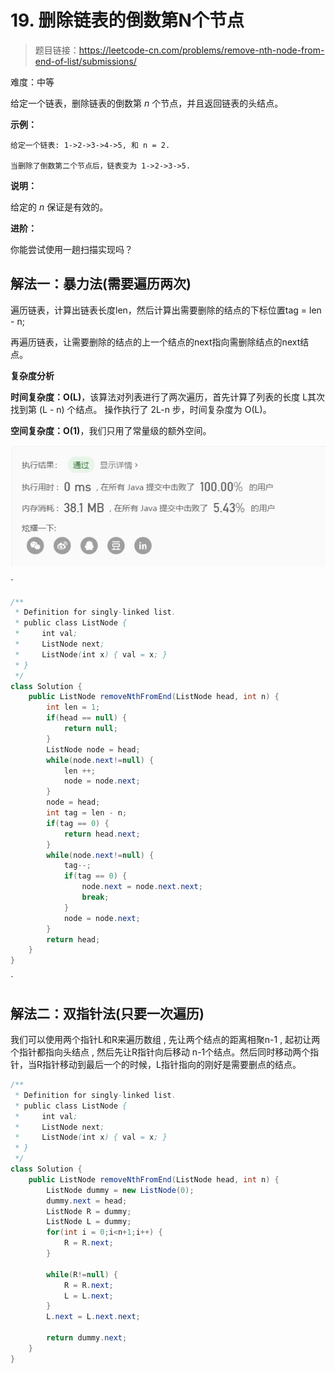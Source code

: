 # 19. 删除链表的倒数第N个节点

> 题目链接：https://leetcode-cn.com/problems/remove-nth-node-from-end-of-list/submissions/

难度：中等

给定一个链表，删除链表的倒数第 *n* 个节点，并且返回链表的头结点。

**示例：**

```
给定一个链表: 1->2->3->4->5, 和 n = 2.

当删除了倒数第二个节点后，链表变为 1->2->3->5.
```

**说明：**

给定的 *n* 保证是有效的。

**进阶：**

你能尝试使用一趟扫描实现吗？



## 解法一：暴力法(需要遍历两次)

遍历链表，计算出链表长度len，然后计算出需要删除的结点的下标位置tag = len - n;

再遍历链表，让需要删除的结点的上一个结点的next指向需删除结点的next结点。

**复杂度分析**

**时间复杂度：O(L)**，该算法对列表进行了两次遍历，首先计算了列表的长度 L其次找到第 (L - n) 个结点。 操作执行了 2L-n 步，时间复杂度为 O(L)。

**空间复杂度：O(1)**，我们只用了常量级的额外空间。

![image-20200523224459945](image/image-20200523224459945.png)

`

```java
/**
 * Definition for singly-linked list.
 * public class ListNode {
 *     int val;
 *     ListNode next;
 *     ListNode(int x) { val = x; }
 * }
 */
class Solution {
    public ListNode removeNthFromEnd(ListNode head, int n) {
        int len = 1;
        if(head == null) {
        	return null;
        }
        ListNode node = head;
		while(node.next!=null) {
        	len ++;
        	node = node.next;
        }
		node = head;
		int tag = len - n;
		if(tag == 0) {
			return head.next;
		}
		while(node.next!=null) {
			tag--;
			if(tag == 0) {
				node.next = node.next.next;
				break;
			}
			node = node.next;
		}
		return head;
    }
}
```

`

## 解法二：双指针法(只要一次遍历)

我们可以使用两个指针L和R来遍历数组 , 先让两个结点的距离相聚n-1 , 起初让两个指针都指向头结点 , 然后先让R指针向后移动 n-1个结点。然后同时移动两个指针，当R指针移动到最后一个的时候，L指针指向的刚好是需要删点的结点。

```java
/**
 * Definition for singly-linked list.
 * public class ListNode {
 *     int val;
 *     ListNode next;
 *     ListNode(int x) { val = x; }
 * }
 */
class Solution {
    public ListNode removeNthFromEnd(ListNode head, int n) {
		ListNode dummy = new ListNode(0);
		dummy.next = head;
        ListNode R = dummy;
        ListNode L = dummy;
        for(int i = 0;i<n+1;i++) {
        	R = R.next;
        }

		while(R!=null) {
			R = R.next;
			L = L.next;
		}
		L.next = L.next.next;
		
		return dummy.next;
    }
}
```

